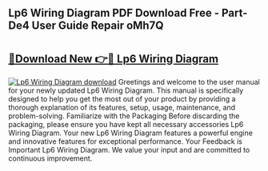## Lp6 Wiring Diagram PDF Download Free - Part-De4 User Guide Repair oMh7Q

# <h2><a href="http://dfttbjc.blite.top/?on=Lp6+Wiring+Diagram">🔗Download New 👉🔴 Lp6 Wiring Diagram</a></h2>

[![Lp6 Wiring Diagram download](https://i.imgur.com/lujVjoI.png)](http://dfttbjc.blite.top/?on=Lp6+Wiring+Diagram)
Greetings and welcome to the user manual for your newly updated Lp6 Wiring Diagram. This manual is specifically designed to help you get the most out of your product by providing a thorough explanation of its features, setup, usage, maintenance, and problem-solving. Familiarize with the Packaging Before discarding the packaging, please ensure you have kept all necessary accessories Lp6 Wiring Diagram. Your new Lp6 Wiring Diagram features a powerful engine and innovative features for exceptional performance. Your Feedback is Important Lp6 Wiring Diagram. We value your input and are committed to continuous improvement.
